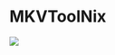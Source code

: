# MKVToolNix
<a href="https://colab.research.google.com/github/aljabri00056/MKVToolNix/blob/master/MKVToolNix.ipynb"><img src="https://colab.research.google.com/assets/colab-badge.svg" ></a>

